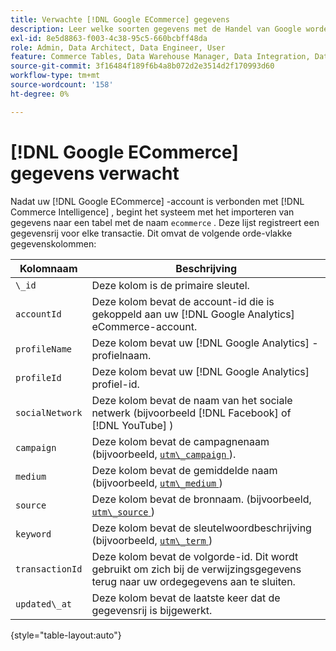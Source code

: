 ```yaml
---
title: Verwachte [!DNL Google ECommerce] gegevens
description: Leer welke soorten gegevens met de Handel van Google worden gedeeld.
exl-id: 8e5d8863-f003-4c38-95c5-660bcbff48da
role: Admin, Data Architect, Data Engineer, User
feature: Commerce Tables, Data Warehouse Manager, Data Integration, Data Import/Export
source-git-commit: 3f16484f189f6b4a8b072d2e3514d2f170993d60
workflow-type: tm+mt
source-wordcount: '158'
ht-degree: 0%

---
```


# [!DNL Google ECommerce] gegevens verwacht

Nadat uw [!DNL Google ECommerce] -account is verbonden met [!DNL Commerce Intelligence] , begint het systeem met het importeren van gegevens naar een tabel met de naam `ecommerce` . Deze lijst registreert een gegevensrij voor elke transactie. Dit omvat de volgende orde-vlakke gegevenskolommen:

| Kolomnaam | Beschrijving |
|-----|-----|
| `\_id` | Deze kolom is de primaire sleutel. |
| `accountId` | Deze kolom bevat de account-id die is gekoppeld aan uw [!DNL Google Analytics] eCommerce-account. |
| `profileName` | Deze kolom bevat uw [!DNL Google Analytics] -profielnaam. |
| `profileId` | Deze kolom bevat uw [!DNL Google Analytics] profiel-id. |
| `socialNetwork` | Deze kolom bevat de naam van het sociale netwerk (bijvoorbeeld [!DNL Facebook] of [!DNL YouTube] ) |
| `campaign` | Deze kolom bevat de campagnenaam (bijvoorbeeld, [`utm\_campaign` ](https://support.google.com/analytics/answer/1033867?hl=en)). |
| `medium` | Deze kolom bevat de gemiddelde naam (bijvoorbeeld, [`utm\_medium` ](https://support.google.com/analytics/answer/1033867?hl=en)) |
| `source` | Deze kolom bevat de bronnaam. (bijvoorbeeld, [`utm\_source` ](https://support.google.com/analytics/answer/1033867?hl=en)) |
| `keyword` | Deze kolom bevat de sleutelwoordbeschrijving (bijvoorbeeld, [`utm\_term` ](https://support.google.com/analytics/answer/1033867?hl=en)) |
| `transactionId` | Deze kolom bevat de volgorde-id. Dit wordt gebruikt om zich bij de verwijzingsgegevens terug naar uw ordegegevens aan te sluiten. |
| `updated\_at` | Deze kolom bevat de laatste keer dat de gegevensrij is bijgewerkt. |

{style="table-layout:auto"}
